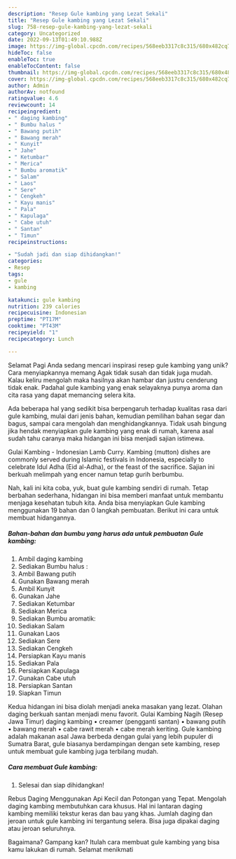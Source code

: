 ```yaml
---
description: "Resep Gule kambing yang Lezat Sekali"
title: "Resep Gule kambing yang Lezat Sekali"
slug: 758-resep-gule-kambing-yang-lezat-sekali
category: Uncategorized
date: 2022-09-13T01:49:10.988Z
image: https://img-global.cpcdn.com/recipes/568eeb3317c8c315/680x482cq70/gule-kambing-foto-resep-utama.jpg
hideToc: false
enableToc: true
enableTocContent: false
thumbnail: https://img-global.cpcdn.com/recipes/568eeb3317c8c315/680x482cq70/gule-kambing-foto-resep-utama.jpg
cover: https://img-global.cpcdn.com/recipes/568eeb3317c8c315/680x482cq70/gule-kambing-foto-resep-utama.jpg
author: Admin
authorAv: notfound
ratingvalue: 4.6
reviewcount: 14
recipeingredient:
- " daging kambing"
- " Bumbu halus "
- " Bawang putih"
- " Bawang merah"
- " Kunyit"
- " Jahe"
- " Ketumbar"
- " Merica"
- " Bumbu aromatik"
- " Salam"
- " Laos"
- " Sere"
- " Cengkeh"
- " Kayu manis"
- " Pala"
- " Kapulaga"
- " Cabe utuh"
- " Santan"
- " Timun"
recipeinstructions:

- "Sudah jadi dan siap dihidangkan!"
categories:
- Resep
tags:
- gule
- kambing

katakunci: gule kambing 
nutrition: 239 calories
recipecuisine: Indonesian
preptime: "PT17M"
cooktime: "PT43M"
recipeyield: "1"
recipecategory: Lunch

---
```



Selamat Pagi Anda sedang mencari inspirasi resep gule kambing yang unik? Cara menyiapkannya memang Agak tidak susah dan tidak juga mudah. Kalau keliru mengolah maka hasilnya akan hambar dan justru cenderung tidak enak. Padahal gule kambing yang enak selayaknya punya aroma dan cita rasa yang dapat memancing selera kita.


Ada beberapa hal yang sedikit bisa berpengaruh terhadap kualitas rasa dari gule kambing, mulai dari jenis bahan, kemudian pemilihan bahan segar dan bagus, sampai cara mengolah dan menghidangkannya. Tidak usah bingung jika hendak menyiapkan gule kambing yang enak di rumah, karena asal sudah tahu caranya maka hidangan ini bisa menjadi sajian istimewa.

Gulai Kambing - Indonesian Lamb Curry. Kambing (mutton) dishes are commonly served during Islamic festivals in Indonesia, especially to celebrate Idul Adha (Eid al-Adha), or the feast of the sacrifice. Sajian ini berkuah melimpah yang encer namun tetap gurih berbumbu.


Nah, kali ini kita coba, yuk, buat gule kambing sendiri di rumah. Tetap berbahan sederhana, hidangan ini bisa memberi manfaat untuk membantu menjaga kesehatan tubuh kita. Anda bisa menyiapkan Gule kambing menggunakan 19 bahan dan 0 langkah pembuatan. Berikut ini cara untuk membuat hidangannya.

<!--inarticleads1-->

##### Bahan-bahan dan bumbu yang harus ada untuk pembuatan Gule kambing:

1. Ambil  daging kambing
1. Sediakan  Bumbu halus :
1. Ambil  Bawang putih
1. Gunakan  Bawang merah
1. Ambil  Kunyit
1. Gunakan  Jahe
1. Sediakan  Ketumbar
1. Sediakan  Merica
1. Sediakan  Bumbu aromatik:
1. Sediakan  Salam
1. Gunakan  Laos
1. Sediakan  Sere
1. Sediakan  Cengkeh
1. Persiapkan  Kayu manis
1. Sediakan  Pala
1. Persiapkan  Kapulaga
1. Gunakan  Cabe utuh
1. Persiapkan  Santan
1. Siapkan  Timun


Kedua hidangan ini bisa diolah menjadi aneka masakan yang lezat. Olahan daging berkuah santan menjadi menu favorit. Gulai Kambing Nagih (Resep Jawa Timur) daging kambing • creamer (pengganti santan) • bawang putih • bawang merah • cabe rawit merah • cabe merah keriting. Gule kambing adalah makanan asal Jawa berbeda dengan gulai yang lebih pupuler di Sumatra Barat, gule biasanya berdampingan dengan sete kambing, resep untuk membuat gule kambing juga terbilang mudah. 

<!--inarticleads2-->

##### Cara membuat Gule kambing:


1. Selesai dan siap dihidangkan!

Rebus Daging Menggunakan Api Kecil dan Potongan yang Tepat. Mengolah daging kambing membutuhkan cara khusus. Hal ini lantaran daging kambing memiliki tekstur keras dan bau yang khas. Jumlah daging dan jeroan untuk gule kambing ini tergantung selera. Bisa juga dipakai daging atau jeroan seluruhnya. 

Bagaimana? Gampang kan? Itulah cara membuat gule kambing yang bisa kamu lakukan di rumah. Selamat menikmati
